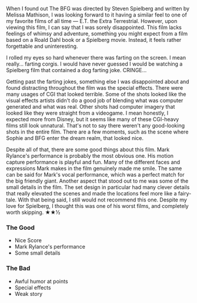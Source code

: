 When I found out The BFG was directed by Steven Spielberg and written by Melissa Mathison, I was looking forward to it having a similar feel to one of my favorite films of all time — E.T. the Extra Terrestrial. However, upon viewing this film, I can say that I was sorely disappointed. This film lacks feelings of whimsy and adventure, something you might expect from a film based on a Roald Dahl book or a Spielberg movie. Instead, it feels rather forgettable and uninteresting.

I rolled my eyes so hard whenever there was farting on the screen. I mean really… farting corgis. I would have never guessed I would be watching a Spielberg film that contained a dog farting joke. CRINGE…

Getting past the farting jokes, something else I was disappointed about and found distracting throughout the film was the special effects. There were many usages of CGI that looked terrible. Some of the shots looked like the visual effects artists didn't do a good job of blending what was computer generated and what was real. Other shots had computer imagery that looked like they were straight from a videogame. I mean honestly, I expected more from Disney, but it seems like many of these CGI-heavy films still look unnatural. That's not to say there weren't any good-looking shots in the entire film. There are a few moments, such as the scene where Sophie and BFG enter the dream realm, that looked nice.

Despite all of that, there are some good things about this film. Mark Rylance's performance is probably the most obvious one. His motion capture performance is playful and fun. Many of the different faces and expressions Mark makes in the film genuinely made me smile. The same can be said for Mark's vocal performance, which was a perfect match for the big friendly giant. Another aspect that stood out to me was some of the small details in the film. The set design in particular had many clever details that really elevated the scenes and made the locations feel more like a fairy-tale. With that being said, I still would not recommend this one. Despite my love for Spielberg, I thought this was one of his worst films, and completely worth skipping. ★★½

### The Good ###
* Nice Score
* Mark Rylance's performance
* Some small details

### The Bad ###
* Awful humor at points
* Special effects
* Weak story
